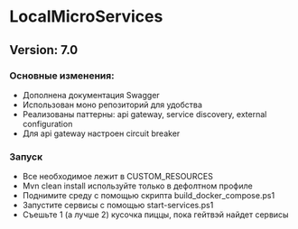 # LocalMicroServices
## Version: 7.0
### Основные изменения:
- Дополнена документация Swagger
- Использован моно репозиторий для удобства
- Реализованы паттерны: api gateway, service discovery, external configuration
- Для api gateway настроен circuit breaker
### Запуск
- Все необходимое лежит в CUSTOM_RESOURCES
- Mvn clean install используйте только в дефолтном профиле
- Поднимите среду с помощью скрипта build_docker_compose.ps1
- Запустите сервисы с помощью start-services.ps1
- Съешьте 1 (а лучше 2) кусочка пиццы, пока гейтвэй найдет сервисы